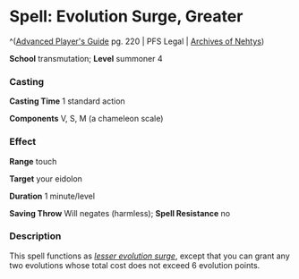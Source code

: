 # Spell: Evolution Surge, Greater

^([Advanced Player's Guide][ss-greater-evolution-surge] pg. 220 | PFS Legal | [Archives of Nehtys][sn-greater-evolution-surge])

**School** transmutation; **Level** summoner 4

### Casting

**Casting Time** 1 standard action

**Components** V, S, M (a chameleon scale)

### Effect

**Range** touch

**Target** your eidolon

**Duration** 1 minute/level

**Saving Throw** Will negates (harmless); **Spell Resistance** no

### Description

This spell functions as _[lesser evolution surge]_, except that you can grant any two evolutions whose total cost does not exceed 6 evolution points.

[ss-greater-evolution-surge]: http://paizo.com/pathfinderRPG/v57
[sn-greater-evolution-surge]: http://www.archivesofnethys.com/SpellDisplay.aspx?ItemName=Evolution%20Surge%2C%20Greater
[lesser evolution surge]: http://www.archivesofnethys.com/SpellDisplay.aspx?ItemName=lesser%20evolution%20surge